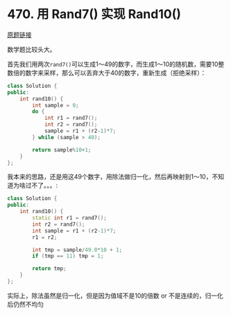 # 470. 用 Rand7() 实现 Rand10() 

[原题链接](https://leetcode-cn.com/problems/implement-rand10-using-rand7/)

数学题比较头大。

首先我们用两次`rand7()`可以生成1～49的数字，而生成1～10的随机数，需要10整数倍的数字来采样，那么可以丢弃大于40的数字，重新生成（拒绝采样）：

```cpp
class Solution {
public:
    int rand10() {
        int sample = 0;
        do {
            int r1 = rand7();
            int r2 = rand7();
            sample = r1 + (r2-1)*7;
        } while (sample > 40);

        return sample%10+1;
    }
};
```

我本来的思路，还是用这49个数字，用除法做归一化，然后再映射到1～10，不知道为啥过不了。。。:

```cpp
class Solution {
public:
    int rand10() {
        static int r1 = rand7();
        int r2 = rand7();
        int sample = r1 + (r2-1)*7;
        r1 = r2;

        int tmp = sample/49.0*10 + 1;
        if (tmp == 11) tmp = 1;

        return tmp;
    }
};
```

实际上，除法虽然是归一化，但是因为值域不是10的倍数 or 不是连续的，归一化后仍然不均匀

